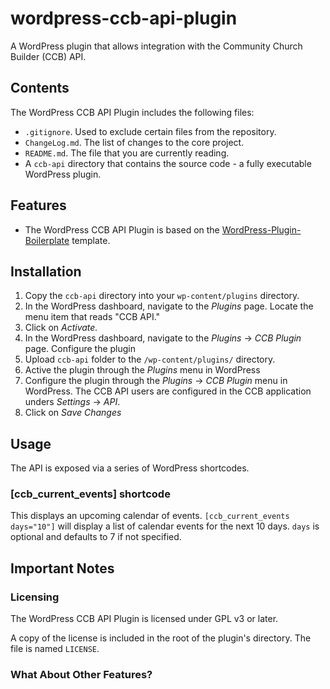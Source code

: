 wordpress-ccb-api-plugin
========================

A WordPress plugin that allows integration with the Community Church Builder (CCB) API.

## Contents

The WordPress CCB API Plugin includes the following files:

* `.gitignore`.  Used to exclude certain files from the repository.
* `ChangeLog.md`.  The list of changes to the core project.
* `README.md`.  The file that you are currently reading.
* A `ccb-api` directory that contains the source code - a fully executable WordPress plugin.

## Features

* The WordPress CCB API Plugin is based on the [WordPress-Plugin-Boilerplate](https://github.com/tommcfarlin/WordPress-Plugin-Boilerplate) template.

## Installation

1.  Copy the `ccb-api` directory into your `wp-content/plugins` directory.
2.  In the WordPress dashboard, navigate to the *Plugins* page.  Locate the menu item that reads "CCB API."
3.  Click on *Activate.*
4.  In the WordPress dashboard, navigate to the *Plugins* -> *CCB Plugin* page.  Configure the plugin
1.  Upload `ccb-api` folder to the `/wp-content/plugins/` directory.
2.  Active the plugin through the *Plugins* menu in WordPress
3.  Configure the plugin through the *Plugins* -> *CCB Plugin* menu in WordPress.  The CCB API users are configured in the CCB application unders *Settings* -> *API*.
4.  Click on *Save Changes*

## Usage

The API is exposed via a series of WordPress shortcodes.

### [ccb_current_events] shortcode

This displays an upcoming calendar of events.  `[ccb_current_events days="10"]` will display a list of calendar events for the next 10 days.  `days` is optional and defaults to 7 if not specified.

## Important Notes

### Licensing

The WordPress CCB API Plugin is licensed under GPL v3 or later.

A copy of the license is included in the root of the plugin's directory.  The file is named `LICENSE`.

### What About Other Features?
